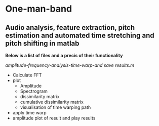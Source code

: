# One-man-band
## Audio analysis, feature extraction, pitch estimation and automated time stretching and pitch shifting in matlab

__**Below is a list of files and a precis of their functionality**__

*amplitude-frequency-analysis-time-warp-and save results.m*
- Calculate FFT
- plot
    - Amplitude
    - Spectrogram
    - dissimilarity matrix
    - cumulative dissimilarity matrix
    - visualisation of time warping path
 - apply time warp
 - amplitude plot of result and play results
